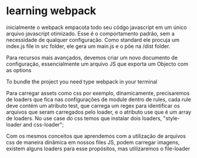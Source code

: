 # learning webpack

inicialmente o webpack empacota todo seu códgo javascript em um único arquivo javascript otimizado. Esse é o comportamento padrão, sem a necessidade de qualquer configuração. Como standard ele procuja um index.js file in src folder, ele gera um main.js e o põe na /dist folder.

Para recursos mais avançados, devemos criar um novo documento de configuração, essencialmente um arquivo JS que exporta um Objecto com as options

To bundle the project you need type webpack in your terminal

Para carregar assets como css por exemplo, dinamicamente, precisaremos de loaders que fica nas configurações de module dentro de rules, cada rule deve contém um atributo test, que carrega um regex para identificar os arquivos que seram carregados pelo loader, e o atributo use que é um array de loaders.
No use case do css temos que instalar dois loaders, "style-loader and css-loader";

Com os mesmos conceitos que aprendemos com a utilização de arquivos css de maneira dinâmica em nossos files JS, podem carregar imagens, existem alguns loaders para esse propósitos, mas utilizaremos o file-loader